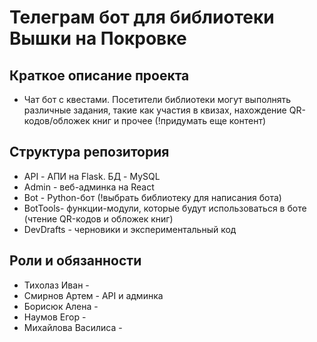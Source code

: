 # Телеграм бот для библиотеки Вышки на Покровке

## Краткое описание проекта

- Чат бот с квестами. Посетители библиотеки могут выполнять различные задания, такие как участия в квизах, нахождение QR-кодов/обложек книг и прочее (!придумать еще контент)

## Структура репозитория

- API - АПИ на Flask. БД - MySQL
- Admin - веб-админка на React
- Bot - Python-бот (!выбрать библиотеку для написания бота)
- BotTools- функции-модули, которые будут использоваться в боте (чтение QR-кодов и обложек книг)
- DevDrafts - черновики и экспериментальный код

## Роли и обязанности

- Тихолаз Иван -
- Смирнов Артем - API и админка
- Борисюк Алена -
- Наумов Егор -
- Михайлова Василиса -

